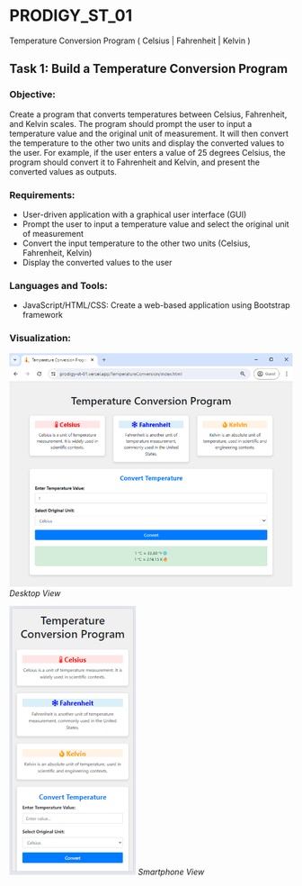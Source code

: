 # PRODIGY_ST_01
Temperature Conversion Program ( Celsius | Fahrenheit | Kelvin )

## Task 1: Build a Temperature Conversion Program

### Objective:

Create a program that converts temperatures between Celsius, Fahrenheit, and Kelvin scales. The program should prompt the user to input a temperature value and the original unit of measurement. It will then convert the temperature to the other two units and display the converted values to the user. For example, if the user enters a value of 25 degrees Celsius, the program should convert it to Fahrenheit and Kelvin, and present the converted values as outputs.

### Requirements:

- User-driven application with a graphical user interface (GUI)
- Prompt the user to input a temperature value and select the original unit of measurement
- Convert the input temperature to the other two units (Celsius, Fahrenheit, Kelvin)
- Display the converted values to the user

### Languages and Tools:

- JavaScript/HTML/CSS: Create a web-based application using Bootstrap framework

### Visualization:

![Visualization 1](images/desktop_view.png)
*Desktop View*

![Visualization 2](images/smartphone_view.png)
*Smartphone View*
